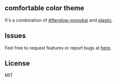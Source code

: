 ## comfortable color theme

It's a combination of [Afterglow-monokai](https://marketplace.visualstudio.com/items?itemName=gerane.Theme-Afterglow) and [plastic](https://marketplace.visualstudio.com/items?itemName=will-stone.plastic).

## Issues

Feel free to request features or report bugs at [here](https://github.com/yibuyisheng/comfortable-color-theme/issues).

## License

MIT
